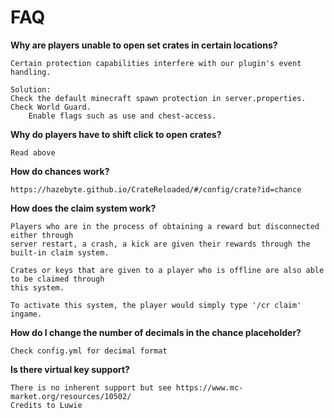 # FAQ

**Why are players unable to open set crates in certain locations?**

```
Certain protection capabilities interfere with our plugin's event handling. 

Solution:
Check the default minecraft spawn protection in server.properties.
Check World Guard.
    Enable flags such as use and chest-access.
```

**Why do players have to shift click to open crates?**

```
Read above
```

**How do chances work?**

```
https://hazebyte.github.io/CrateReloaded/#/config/crate?id=chance
```

**How does the claim system work?**

```
Players who are in the process of obtaining a reward but disconnected either through
server restart, a crash, a kick are given their rewards through the built-in claim system.

Crates or keys that are given to a player who is offline are also able to be claimed through
this system.

To activate this system, the player would simply type '/cr claim' ingame.
```

**How do I change the number of decimals in the chance placeholder?**

```
Check config.yml for decimal format
```

**Is there virtual key support?**
```
There is no inherent support but see https://www.mc-market.org/resources/10502/
Credits to Luwie
```
